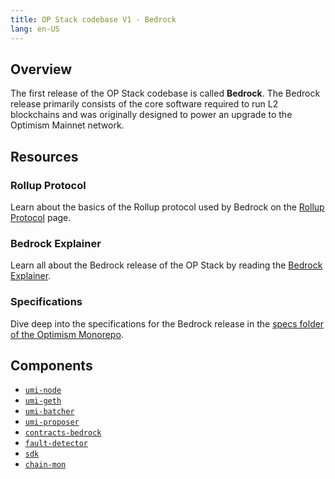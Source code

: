 ```yaml
---
title: OP Stack codebase V1 - Bedrock
lang: en-US
---
```


## Overview

The first release of the OP Stack codebase is called **Bedrock**.
The Bedrock release primarily consists of the core software required to run L2 blockchains and was originally designed to power an upgrade to the Optimism Mainnet network.

## Resources

### Rollup Protocol

Learn about the basics of the Rollup protocol used by Bedrock on the [Rollup Protocol](https://community.optimism.io/docs/protocol/2-rollup-protocol/) page.

### Bedrock Explainer

Learn all about the Bedrock release of the OP Stack by reading the [Bedrock Explainer](./explainer.md).

### Specifications

Dive deep into the specifications for the Bedrock release in the [specs folder of the Optimism Monorepo](https://github.com/ethereum-optimism/optimism/blob/develop/specs/README.md).

## Components

- [`umi-node`](https://github.com/ethereum-optimism/optimism/tree/develop/umi-node)
- [`umi-geth`](https://github.com/ethereum-optimism/umi-geth)
- [`umi-batcher`](https://github.com/ethereum-optimism/optimism/tree/develop/umi-batcher)
- [`umi-proposer`](https://github.com/ethereum-optimism/optimism/tree/develop/umi-proposer)
- [`contracts-bedrock`](https://github.com/ethereum-optimism/optimism/tree/develop/packages/contracts-bedrock)
- [`fault-detector`](https://github.com/ethereum-optimism/optimism/tree/develop/packages/fault-detector)
- [`sdk`](https://github.com/ethereum-optimism/optimism/tree/develop/packages/sdk)
- [`chain-mon`](https://github.com/ethereum-optimism/optimism/tree/develop/packages/chain-mon)